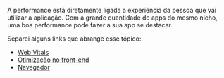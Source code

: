A performance está diretamente ligada a experiência da pessoa que vai utilizar a aplicação. Com a grande quantidade de apps do mesmo nicho, uma boa performance pode fazer a sua app se destacar.

Separei alguns links que abrange esse tópico:

 - [Web Vitals](web-vitals.md)
 - [Otimização no front-end](optimization.md)
 - [Navegador](browser.md)
